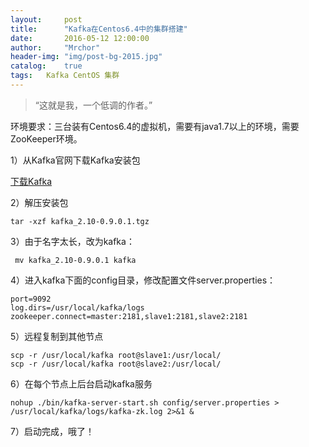 ```yaml
---
layout:     post
title:      "Kafka在Centos6.4中的集群搭建"
date:       2016-05-12 12:00:00
author:     "Mrchor"
header-img: "img/post-bg-2015.jpg"
catalog:	true
tags:	Kafka CentOS 集群
---
```


> “这就是我，一个低调的作者。”


环境要求：三台装有Centos6.4的虚拟机，需要有java1.7以上的环境，需要ZooKeeper环境。

1）从Kafka官网下载Kafka安装包

[下载Kafka](http://www.cnblogs.com/%E4%B8%8B%E8%BD%BDKafka)

2）解压安装包

	tar -xzf kafka_2.10-0.9.0.1.tgz 
	
3）由于名字太长，改为kafka：

	 mv kafka_2.10-0.9.0.1 kafka
	 
4）进入kafka下面的config目录，修改配置文件server.properties：

	port=9092
	log.dirs=/usr/local/kafka/logs			zookeeper.connect=master:2181,slave1:2181,slave2:2181
	
5）远程复制到其他节点

	scp -r /usr/local/kafka root@slave1:/usr/local/
	scp -r /usr/local/kafka root@slave2:/usr/local/
	
6）在每个节点上后台启动kafka服务

	nohup ./bin/kafka-server-start.sh config/server.properties > /usr/local/kafka/logs/kafka-zk.log 2>&1 &
	
7）启动完成，哦了！